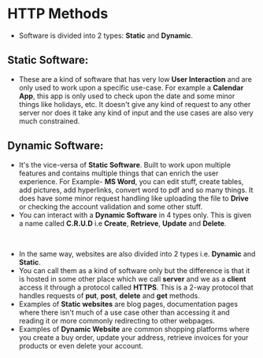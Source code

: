 # HTTP Methods

- Software is divided into 2 types: **Static** and **Dynamic**.

## Static Software:
- These are a kind of software that has very low **User Interaction** and are only used to work upon a specific use-case. For example a **Calendar App**, this app is only used to check upon the date and some minor things like holidays, etc. It doesn't give any kind of request to any other server nor does it take any kind of input and the use cases are also very much constrained.

## Dynamic Software:
- It's the vice-versa of **Static Software**. Built to work upon multiple features and contains multiple things that can enrich the user experience. For Example- **MS Word**, you can edit stuff, create tables, add pictures, add hyperlinks, convert word to pdf and so many things. It does have some minor request handling like uploading the file to **Drive** or checking the account validation and some other stuff.
- You can interact with a **Dynamic Software** in 4 types only. This is given a name called **C.R.U.D** i.e **Create**, **Retrieve**, **Update** and **Delete**.

<br>

- In the same way, websites are also divided into 2 types i.e. **Dynamic** and **Static**.
- You can call them as a kind of software only but the difference is that it is hosted in some other place which we call **server** and we as a **client** access it through a protocol called **HTTPS**. This is a 2-way protocol that handles requests of **put**, **post**, **delete** and **get** methods.
- Examples of **Static websites** are blog pages, documentation pages where there isn't much of a use case other than accessing it and reading it or more commonly redirecting to other webpages.
- Examples of **Dynamic Website** are common shopping platforms where you create a buy order, update your address, retrieve invoices for your products or even delete your account. 